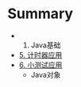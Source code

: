 # Summary

* 1. Java基础
* [5. 计时器应用](5ji_shi_qi_ying_yong_md.md)
* [6. 小测试应用](6_xiao_ce_shi_ying_yong.md)
   * Java对象


